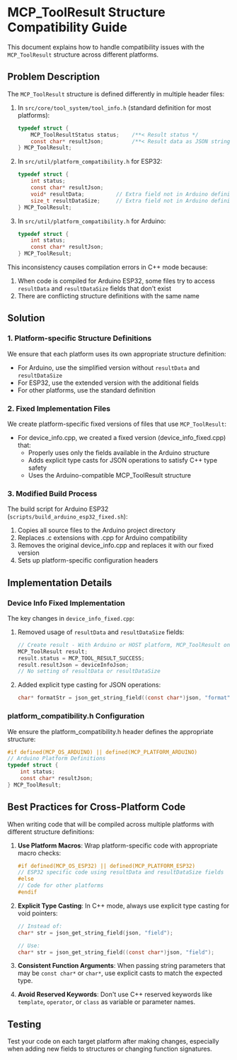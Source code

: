 # MCP_ToolResult Structure Compatibility Guide

This document explains how to handle compatibility issues with the `MCP_ToolResult` structure across different platforms.

## Problem Description

The `MCP_ToolResult` structure is defined differently in multiple header files:

1. In `src/core/tool_system/tool_info.h` (standard definition for most platforms):
    ```c
    typedef struct {
        MCP_ToolResultStatus status;    /**< Result status */
        const char* resultJson;         /**< Result data as JSON string */
    } MCP_ToolResult;
    ```

2. In `src/util/platform_compatibility.h` for ESP32:
    ```c
    typedef struct {
        int status;
        const char* resultJson;
        void* resultData;          // Extra field not in Arduino definition
        size_t resultDataSize;     // Extra field not in Arduino definition
    } MCP_ToolResult;
    ```

3. In `src/util/platform_compatibility.h` for Arduino:
    ```c
    typedef struct {
        int status;
        const char* resultJson;
    } MCP_ToolResult;
    ```

This inconsistency causes compilation errors in C++ mode because:
1. When code is compiled for Arduino ESP32, some files try to access `resultData` and `resultDataSize` fields that don't exist
2. There are conflicting structure definitions with the same name

## Solution

### 1. Platform-specific Structure Definitions

We ensure that each platform uses its own appropriate structure definition:

- For Arduino, use the simplified version without `resultData` and `resultDataSize`
- For ESP32, use the extended version with the additional fields
- For other platforms, use the standard definition

### 2. Fixed Implementation Files

We create platform-specific fixed versions of files that use `MCP_ToolResult`:

- For device_info.cpp, we created a fixed version (device_info_fixed.cpp) that:
  - Properly uses only the fields available in the Arduino structure
  - Adds explicit type casts for JSON operations to satisfy C++ type safety
  - Uses the Arduino-compatible MCP_ToolResult structure

### 3. Modified Build Process

The build script for Arduino ESP32 (`scripts/build_arduino_esp32_fixed.sh`):

1. Copies all source files to the Arduino project directory
2. Replaces .c extensions with .cpp for Arduino compatibility
3. Removes the original device_info.cpp and replaces it with our fixed version
4. Sets up platform-specific configuration headers

## Implementation Details

### Device Info Fixed Implementation

The key changes in `device_info_fixed.cpp`:

1. Removed usage of `resultData` and `resultDataSize` fields:
   ```c
   // Create result - With Arduino or HOST platform, MCP_ToolResult only has status and resultJson fields
   MCP_ToolResult result;
   result.status = MCP_TOOL_RESULT_SUCCESS;
   result.resultJson = deviceInfoJson;
   // No setting of resultData or resultDataSize
   ```

2. Added explicit type casting for JSON operations:
   ```c
   char* formatStr = json_get_string_field((const char*)json, "format");
   ```

### platform_compatibility.h Configuration

We ensure the platform_compatibility.h header defines the appropriate structure:

```c
#if defined(MCP_OS_ARDUINO) || defined(MCP_PLATFORM_ARDUINO)
// Arduino Platform Definitions
typedef struct {
    int status;
    const char* resultJson;
} MCP_ToolResult;
```

## Best Practices for Cross-Platform Code

When writing code that will be compiled across multiple platforms with different structure definitions:

1. **Use Platform Macros**: Wrap platform-specific code with appropriate macro checks:
   ```c
   #if defined(MCP_OS_ESP32) || defined(MCP_PLATFORM_ESP32)
   // ESP32 specific code using resultData and resultDataSize fields
   #else
   // Code for other platforms
   #endif
   ```

2. **Explicit Type Casting**: In C++ mode, always use explicit type casting for void pointers:
   ```c
   // Instead of:
   char* str = json_get_string_field(json, "field");
   
   // Use:
   char* str = json_get_string_field((const char*)json, "field");
   ```

3. **Consistent Function Arguments**: When passing string parameters that may be `const char*` or `char*`, use explicit casts to match the expected type.

4. **Avoid Reserved Keywords**: Don't use C++ reserved keywords like `template`, `operator`, or `class` as variable or parameter names.

## Testing

Test your code on each target platform after making changes, especially when adding new fields to structures or changing function signatures.